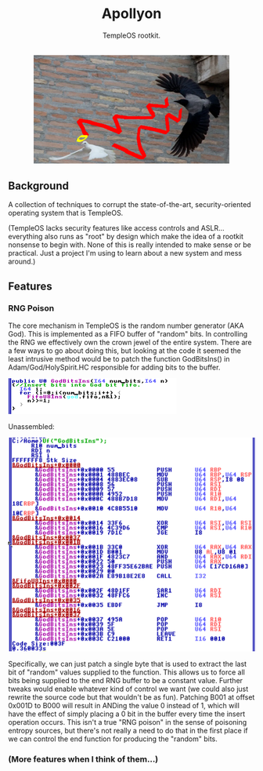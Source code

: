 <div align="center">
  <h1>Apollyon</h1>
  <p>TempleOS rootkit.</p>
  <br/>
  <img src="./img/dove_crow_edit.png" alt="Apollyon" width="400" />
</div>

## Background 
A collection of techniques to corrupt the state-of-the-art, security-oriented operating system that is TempleOS.


(TempleOS lacks security features like access controls and ASLR... everything also runs as "root" by design which make the idea of a rootkit nonsense to begin with. None of this is really intended to make sense or be practical. Just a project I'm using to learn about a new system and mess around.)


## Features

### RNG Poison
The core mechanism in TempleOS is the random number generator (AKA God). This is implemented as a FIFO buffer of "random" bits. In controlling the RNG we effectively own the crown jewel of the entire system. There are a few ways to go about doing this, but looking at the code it seemed the least intrusive method would be to patch the function GodBitsIns() in Adam/God/HolySpirit.HC responsible for adding bits to the buffer. 

![](img/GodBitsIns_source.png)

Unassembled: 

![](img/GodBitsIns_unass.png)

Specifically, we can just patch a single byte that is used to extract the last bit of "random" values supplied to the function. This allows us to force all bits being supplied to the end RNG buffer to be a constant value. Further tweaks would enable whatever kind of control we want (we could also just rewrite the source code but that wouldn't be as fun). Patching B001 at offset 0x001D to B000 will result in ANDing the value 0 instead of 1, which will have the effect of simply placing a 0 bit in the buffer every time the insert operation occurs. This isn't a true "RNG poison" in the sense of poisoning entropy sources, but there's not really a need to do that in the first place if we can control the end function for producing the "random" bits. 

### (More features when I think of them...)
